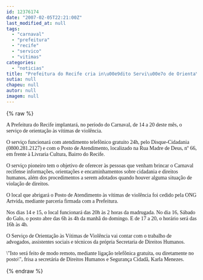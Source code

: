 ```yaml
---
id: 12376174
date: "2007-02-05T22:21:00Z"
last_modified_at: null
tags:
  - "carnaval"
  - "prefeitura"
  - "recife"
  - "servico"
  - "vitimas"
categories:
  - "noticias"
title: "Prefeitura do Recife cria in\u00e9dito Servi\u00e7o de Orienta\u00e7\u00e3o \u00e0 V\u00edtima de Viol\u00eancia no Carnaval"
sutia: null
chapeu: null
autor: null
imagem: null
---
```

{% raw %}
<p><P><FONT face=Verdana>A Prefeitura do Recife implantará, no período do Carnaval, de 14 a 20 deste mês, o serviço de orientação às vítimas de violência. </FONT></P></p>
<p><P><FONT face=Verdana>O serviço funcionará com atendimento telefônico gratuito 24h, pelo Disque-Cidadania (0800.281.2127) e com o Posto de Atendimento, localizado na Rua Madre de Deus, nº 66, em frente à Livraria Cultura, Bairro do Recife. </FONT></P></p>
<p><P><FONT face=Verdana>O serviço pioneiro tem o objetivo de oferecer às pessoas que venham brincar o Carnaval recifense informações, orientações e encaminhamentos sobre cidadania e direitos humanos, além dos procedimentos a serem adotados quando houver alguma situação de violação de direitos. </FONT></P></p>
<p><P><FONT face=Verdana>O local que abrigará o Posto de Atendimento às vítimas de violência foi cedido pela ONG Artvida, mediante parceria firmada com a Prefeitura. </FONT></P></p>
<p><P><FONT face=Verdana>Nos dias 14 e 15, o local funcionará das 20h às 2 horas da madrugada. No dia 16, Sábado do Galo, o posto abre das 6h às 4h da manhã do domingo. E de 17 a 20, o horário será das 16h às 4h.</FONT></P></p>
<p><P><FONT face=Verdana>O Serviço de Orientação às Vítimas de Violência vai contar com o trabalho de advogados, assistentes sociais e técnicos da própria Secretaria de Direitos Humanos. </FONT></P></p>
<p><P><FONT face=Verdana>\"Isto será feito de modo remoto, mediante ligação telefônica gratuita, ou diretamente no posto\", frisa a secretária de Direitos Humanos e Segurança Cidadã, Karla Menezes.</FONT></P> </p>
{% endraw %}